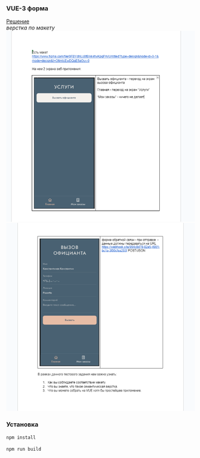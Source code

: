 ### VUE-3 форма 
[Решение](https://nikitazirko.github.io/Form-Vue3/ "") <br>
*верстка по макету*
![Макет](./src/assets/img/1.PNG)
![Макет](./src/assets/img/2.PNG)

### Установка
```sh
npm install
```

```sh
npm run build
```
